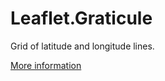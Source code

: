 Leaflet.Graticule
=================

Grid of latitude and longitude lines.

<a href="">More information</a>